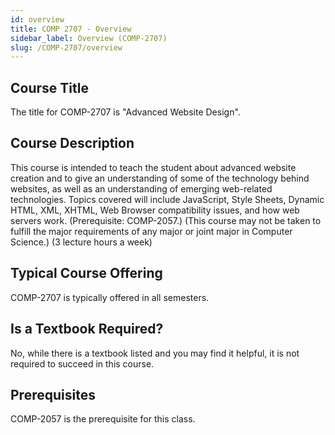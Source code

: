 ```yaml
---
id: overview
title: COMP 2707 - Overview
sidebar_label: Overview (COMP-2707)
slug: /COMP-2707/overview
---
```


## Course Title

The title for COMP-2707 is "Advanced Website Design".

## Course Description

This course is intended to teach the student about advanced website creation and to give an understanding of some of the technology behind websites, as well as an understanding of emerging web-related technologies. Topics covered will include JavaScript, Style Sheets, Dynamic HTML, XML, XHTML, Web Browser compatibility issues, and how web servers work. (Prerequisite: COMP-2057.) (This course may not be taken to fulfill the major requirements of any major or joint major in Computer Science.) (3 lecture hours a week)

## Typical Course Offering

COMP-2707 is typically offered in all semesters.

## Is a Textbook Required?

No, while there is a textbook listed and you may find it helpful, it is not required to succeed in this course.

## Prerequisites

COMP-2057 is the prerequisite for this class.

